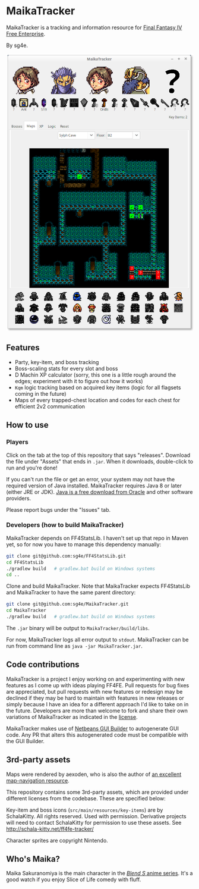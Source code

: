# MaikaTracker

MaikaTracker is a tracking and information resource for [Final Fantasy IV Free Enterprise](http://ff4fe.com).

By sg4e.

![Screenshot of MaikaTracker](MaikaTracker-screenshot.png)

## Features

* Party, key-item, and boss tracking
* Boss-scaling stats for every slot and boss
* D Machin XP calculator (sorry, this one is a little rough around the edges; experiment with it to figure out how it works)
* `Kqm` logic tracking based on acquired key items (logic for all flagsets coming in the future)
* Maps of every trapped-chest location and codes for each chest for efficient 2v2 communication

## How to use

### Players

Click on the tab at the top of this repository that says "releases". Download the file under "Assets" that ends in `.jar`. When it downloads, double-click to run and you're done!

If you can't run the file or get an error, your system may not have the required version of Java installed. MaikaTracker requires Java 8 or later (either JRE or JDK). [Java is a free download from Oracle](https://www.oracle.com/technetwork/java/javase/downloads/index.html) and other software providers.

Please report bugs under the "Issues" tab.

### Developers (how to build MaikaTracker)

MaikaTracker depends on FF4StatsLib. I haven't set up that repo in Maven yet, so for now you have to manage this dependency manually:

```sh
git clone git@github.com:sg4e/FF4StatsLib.git
cd FF4StatsLib
./gradlew build   # gradlew.bat build on Windows systems
cd ..
```

Clone and build MaikaTracker. Note that MaikaTracker expects FF4StatsLib and MaikaTracker to have the same parent directory:

```sh
git clone git@github.com:sg4e/MaikaTracker.git
cd MaikaTracker
./gradlew build   # gradlew.bat build on Windows systems
```

The `.jar` binary will be output to `MaikaTracker/build/libs`.

For now, MaikaTracker logs all error output to `stdout`. MaikaTracker can be run from command line as `java -jar MaikaTracker.jar`.

## Code contributions

MaikaTracker is a project I enjoy working on and experimenting with new features as I come up with ideas playing FF4FE. Pull requests for bug fixes are appreciated, but pull requests with new features or redesign may be declined if they may be hard to maintain with features in new releases or simply because I have an idea for a different approach I'd like to take on in the future. Developers are more than welcome to fork and share their own variations of MaikaTracker as indicated in the [license](https://github.com/sg4e/MaikaTracker/blob/master/LICENSE.txt).

MaikaTracker makes use of [Netbeans GUI Builder](https://netbeans.org/kb/docs/java/quickstart-gui.html) to autogenerate GUI code. Any PR that alters this autogenerated code must be compatible with the GUI Builder. 

## 3rd-party assets

Maps were rendered by aexoden, who is also the author of [an excellent map-navigation resource](https://ff4kb.aexoden.com/tools/map-viewer/).

This repository contains some 3rd-party assets, which are provided under different licenses from the codebase. These are specified below:

Key-item and boss icons (`src/main/resources/key-items`) are by SchalaKitty. All rights reserved. Used with permission. Derivative projects will need to contact SchalaKitty for permission to use these assets. See http://schala-kitty.net/ff4fe-tracker/

Character sprites are copyright Nintendo.

## Who's Maika?

Maika Sakuranomiya is the main character in the [*Blend S* anime series](https://myanimelist.net/anime/34618/Blend_S). It's a good watch if you enjoy Slice of Life comedy with fluff.
